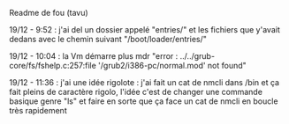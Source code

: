 Readme de fou (tavu)

19/12 - 9:52 : j'ai del un dossier appelé "entries/"  et les fichiers que y'avait dedans avec le chemin suivant "/boot/loader/entries/" 

19/12 - 10:04 : la Vm démarre plus mdr 
"error : ../../grub-core/fs/fshelp.c:257:file '/grub2/i386-pc/normal.mod' not found"

19/12 - 11:36 : j'ai une idée rigolote : j'ai fait un cat de nmcli dans /bin et ça fait pleins de caractère rigolo, l'idée c'est de changer une commande basique genre "ls" et faire en sorte que ça face un cat de nmcli en boucle très rapidement

